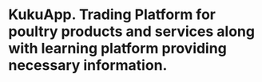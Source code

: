 # KukuApp. Trading Platform for poultry products and services along with learning platform providing necessary information.

